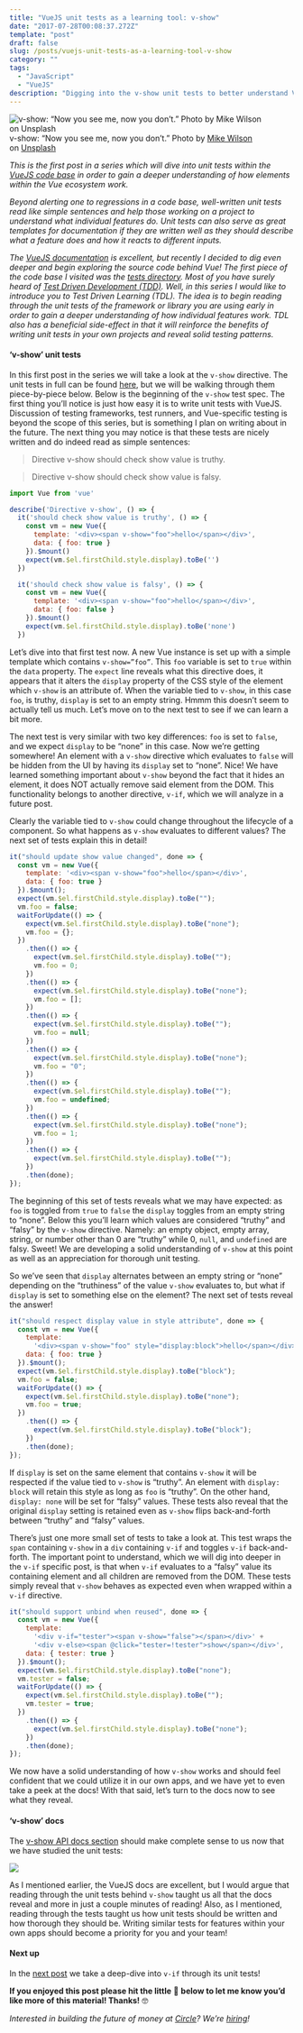 ```yaml
---
title: "VueJS unit tests as a learning tool: v-show"
date: "2017-07-28T00:08:37.272Z"
template: "post"
draft: false
slug: /posts/vuejs-unit-tests-as-a-learning-tool-v-show
category: ""
tags:
  - "JavaScript"
  - "VueJS"
description: "Digging into the v-show unit tests to better understand VueJS"
---
```


![v-show: “Now you see me, now you don’t.” Photo by [Mike Wilson](http://unsplash.com/photos/8lrNAqiBpUQ?utm_source=unsplash&utm_medium=referral&utm_content=creditCopyText) on [Unsplash](https://unsplash.com/?utm_source=unsplash&utm_medium=referral&utm_content=creditCopyText)](https://cdn-images-1.medium.com/max/2560/1*7VuCbteTMZ-nClCXiHbfHw.jpeg)
v-show: “Now you see me, now you don’t.” Photo by [Mike Wilson](http://unsplash.com/photos/8lrNAqiBpUQ?utm_source=unsplash&utm_medium=referral&utm_content=creditCopyText) on [Unsplash](https://unsplash.com/?utm_source=unsplash&utm_medium=referral&utm_content=creditCopyText)

_This is the first post in a series which will dive into unit tests within the_ [_VueJS code base_](https://github.com/vuejs/vue) _in order to gain a deeper understanding of how elements within the Vue ecosystem work._

_Beyond alerting one to regressions in a code base, well-written unit tests read like simple sentences and help those working on a project to understand what individual features do. Unit tests can also serve as great templates for documentation if they are written well as they should describe what a feature does and how it reacts to different inputs._

_The_ [_VueJS documentation_](https://vuejs.org/v2/api/) _is excellent, but recently I decided to dig even deeper and begin exploring the source code behind Vue! The first piece of the code base I visited was the_ [_tests directory_](https://github.com/vuejs/vue/tree/dev/test)_. Most of you have surely heard of_ [_Test Driven Development (TDD)_](https://medium.com/javascript-scene/tdd-the-rite-way-53c9b46f45e3)_. Well, in this series I would like to introduce you to Test Driven Learning (TDL). The idea is to begin reading through the unit tests of the framework or library you are using early in order to gain a deeper understanding of how individual features work. TDL also has a beneficial side-effect in that it will reinforce the benefits of writing unit tests in your own projects and reveal solid testing patterns._

#### ‘v-show’ unit tests

In this first post in the series we will take a look at the `v-show` directive. The unit tests in full can be found [here](https://github.com/vuejs/vue/blob/abfb4589a826936ae1a4422cc3db50805ddee831/test/unit/features/directives/show.spec.js), but we will be walking through them piece-by-piece below. Below is the beginning of the `v-show` test spec. The first thing you’ll notice is just how easy it is to write unit tests with VueJS. Discussion of testing frameworks, test runners, and Vue-specific testing is beyond the scope of this series, but is something I plan on writing about in the future. The next thing you may notice is that these tests are nicely written and do indeed read as simple sentences:

> Directive v-show should check show value is truthy.

> Directive v-show should check show value is falsy.

```js
import Vue from 'vue'

describe('Directive v-show', () => {
  it('should check show value is truthy', () => {
    const vm = new Vue({
      template: '<div><span v-show="foo">hello</span></div>',
      data: { foo: true }
    }).$mount()
    expect(vm.$el.firstChild.style.display).toBe('')
  })

  it('should check show value is falsy', () => {
    const vm = new Vue({
      template: '<div><span v-show="foo">hello</span></div>',
      data: { foo: false }
    }).$mount()
    expect(vm.$el.firstChild.style.display).toBe('none')
  })
```

Let’s dive into that first test now. A new Vue instance is set up with a simple template which contains `v-show=”foo”`. This `foo` variable is set to `true` within the `data` property. The `expect` line reveals what this directive does, it appears that it alters the `display` property of the CSS style of the element which `v-show` is an attribute of. When the variable tied to `v-show`, in this case `foo`, is truthy, `display` is set to an empty string. Hmmm this doesn’t seem to actually tell us much. Let’s move on to the next test to see if we can learn a bit more.

The next test is very similar with two key differences: `foo` is set to `false`, and we expect `display` to be “none” in this case. Now we’re getting somewhere! An element with a `v-show` directive which evaluates to `false` will be hidden from the UI by having its `display` set to “none”. Nice! We have learned something important about `v-show` beyond the fact that it hides an element, it does NOT actually remove said element from the DOM. This functionality belongs to another directive, `v-if`, which we will analyze in a future post.

Clearly the variable tied to `v-show` could change throughout the lifecycle of a component. So what happens as `v-show` evaluates to different values? The next set of tests explain this in detail!

```js
it("should update show value changed", done => {
  const vm = new Vue({
    template: '<div><span v-show="foo">hello</span></div>',
    data: { foo: true }
  }).$mount();
  expect(vm.$el.firstChild.style.display).toBe("");
  vm.foo = false;
  waitForUpdate(() => {
    expect(vm.$el.firstChild.style.display).toBe("none");
    vm.foo = {};
  })
    .then(() => {
      expect(vm.$el.firstChild.style.display).toBe("");
      vm.foo = 0;
    })
    .then(() => {
      expect(vm.$el.firstChild.style.display).toBe("none");
      vm.foo = [];
    })
    .then(() => {
      expect(vm.$el.firstChild.style.display).toBe("");
      vm.foo = null;
    })
    .then(() => {
      expect(vm.$el.firstChild.style.display).toBe("none");
      vm.foo = "0";
    })
    .then(() => {
      expect(vm.$el.firstChild.style.display).toBe("");
      vm.foo = undefined;
    })
    .then(() => {
      expect(vm.$el.firstChild.style.display).toBe("none");
      vm.foo = 1;
    })
    .then(() => {
      expect(vm.$el.firstChild.style.display).toBe("");
    })
    .then(done);
});
```

The beginning of this set of tests reveals what we may have expected: as `foo` is toggled from `true` to `false` the `display` toggles from an empty string to “none”. Below this you’ll learn which values are considered “truthy” and “falsy” by the `v-show` directive. Namely: an empty object, empty array, string, or number other than 0 are “truthy” while 0, `null`, and `undefined` are falsy. Sweet! We are developing a solid understanding of `v-show` at this point as well as an appreciation for thorough unit testing.

So we’ve seen that `display` alternates between an empty string or “none” depending on the “truthiness” of the value `v-show` evaluates to, but what if `display` is set to something else on the element? The next set of tests reveal the answer!

```js
it("should respect display value in style attribute", done => {
  const vm = new Vue({
    template:
      '<div><span v-show="foo" style="display:block">hello</span></div>',
    data: { foo: true }
  }).$mount();
  expect(vm.$el.firstChild.style.display).toBe("block");
  vm.foo = false;
  waitForUpdate(() => {
    expect(vm.$el.firstChild.style.display).toBe("none");
    vm.foo = true;
  })
    .then(() => {
      expect(vm.$el.firstChild.style.display).toBe("block");
    })
    .then(done);
});
```

If `display` is set on the same element that contains `v-show` it will be respected if the value tied to `v-show` is “truthy”. An element with `display: block` will retain this style as long as `foo` is “truthy”. On the other hand, `display: none` will be set for “falsy” values. These tests also reveal that the original `display` setting is retained even as `v-show` flips back-and-forth between “truthy” and “falsy” values.

There’s just one more small set of tests to take a look at. This test wraps the `span` containing `v-show` in a `div` containing `v-if` and toggles `v-if` back-and-forth. The important point to understand, which we will dig into deeper in the `v-if` specific post, is that when `v-if` evaluates to a “falsy” value its containing element and all children are removed from the DOM. These tests simply reveal that `v-show` behaves as expected even when wrapped within a `v-if` directive.

```js
it("should support unbind when reused", done => {
  const vm = new Vue({
    template:
      '<div v-if="tester"><span v-show="false"></span></div>' +
      '<div v-else><span @click="tester=!tester">show</span></div>',
    data: { tester: true }
  }).$mount();
  expect(vm.$el.firstChild.style.display).toBe("none");
  vm.tester = false;
  waitForUpdate(() => {
    expect(vm.$el.firstChild.style.display).toBe("");
    vm.tester = true;
  })
    .then(() => {
      expect(vm.$el.firstChild.style.display).toBe("none");
    })
    .then(done);
});
```

We now have a solid understanding of how `v-show` works and should feel confident that we could utilize it in our own apps, and we have yet to even take a peek at the docs! With that said, let’s turn to the docs now to see what they reveal.

#### ‘v-show’ docs

The [v-show API docs section](https://vuejs.org/v2/api/#v-show) should make complete sense to us now that we have studied the unit tests:

![](https://cdn-images-1.medium.com/max/800/1*XwliOzrvi2D453M3O_bLRQ.png)

As I mentioned earlier, the VueJS docs are excellent, but I would argue that reading through the unit tests behind `v-show` taught us all that the docs reveal and more in just a couple minutes of reading! Also, as I mentioned, reading through the tests taught us how unit tests should be written and how thorough they should be. Writing similar tests for features within your own apps should become a priority for you and your team!

#### Next up

In the [next post](https://medium.com/vuefinder/vuejs-unit-tests-as-a-learning-tool-v-if-ad66f1c363ff) we take a deep-dive into `v-if` through its unit tests!

**If you enjoyed this post please hit the little** 💚 **below to let me know you’d like more of this material! Thanks!** 🤓

_Interested in building the future of money at_ [_Circle_](https://www.circle.com)_? We’re_ [_hiring_](https://jobs.lever.co/circle?lever-via=HvpG9MgLuI)_!_
